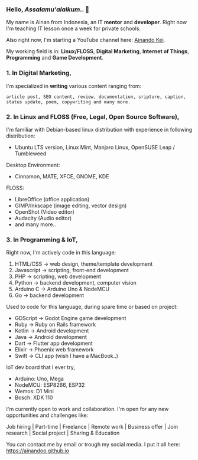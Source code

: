 ### Hello, _Assalamu'alaikum_.. 👋

My name is Ainan from Indonesia, an IT **mentor** and **developer**. Right now I'm teaching IT lesson once a week for private schools. 

Also right now, I'm starting a YouTube channel here: [Ainando Kei](https://youtube.com/@ainandoo).

My working field is in: **Linux/FLOSS**, **Digital Marketing**, **Internet of Things**, **Programming** and **Game Development**.

### 1. In Digital Marketing, 

I'm specialized in **writing** various content ranging from:

    article post, SEO content, review, documentation, sripture, caption, status update, poem, copywriting and many more.


### 2. In Linux and FLOSS (Free, Legal, Open Source Software), 

I'm familiar with Debian-based linux distribution with experience in following distribution:
- Ubuntu LTS version, Linux Mint, Manjaro Linux, OpenSUSE Leap / Tumbleweed

Desktop Environment:
- Cinnamon, MATE, XFCE, GNOME, KDE

FLOSS:
- LibreOffice (office application)
- GIMP/Inkscape (image editing, vector design)
- OpenShot (Video editor)
- Audacity (Audio editor)
- and many more..

### 3. In Programming & IoT, 

Right now, I'm actively code in this language:

1. HTML/CSS -> web design, theme/template development
2. Javascript -> scripting, front-end development
3. PHP -> scripting, web development
4. Python -> backend development, computer vision
5. Arduino C -> Arduino Uno & NodeMCU
6. Go -> backend development

Used to code for this language, during spare time or based on project:
- GDScript -> Godot Engine game development
- Ruby -> Ruby on Rails framework
- Kotlin -> Android development
- Java -> Android development
- Dart -> Flutter app development
- Elixir -> Phoenix web framework
- Swift -> CLI app (wish I have a MacBook..)

IoT dev board that I ever try,
- Arduino: Uno, Mega
- NodeMCU: ESP8266, ESP32
- Wemos: D1 Mini
- Bosch: XDK 110

I'm currently open to work and collaboration. I'm open for any new opportunities and challenges like:

Job hiring | Part-time | Freelance | Remote work | Business offer | Join research | Social project | Sharing & Education

You can contact me by email or trough my social media.
I put it all here: <https://ainandoo.github.io>

<!--
**ainandoo/ainandoo** is a ✨ _special_ ✨ repository because its `README.md` (this file) appears on your GitHub profile.

Here are some ideas to get you started:

- 🔭 I’m currently working on ...
- 🌱 I’m currently learning ...
- 👯 I’m looking to collaborate on ...
- 🤔 I’m looking for help with ...
- 💬 Ask me about ...
- 📫 How to reach me: ...
- 😄 Pronouns: ...
- ⚡ Fun fact: ...
-->
